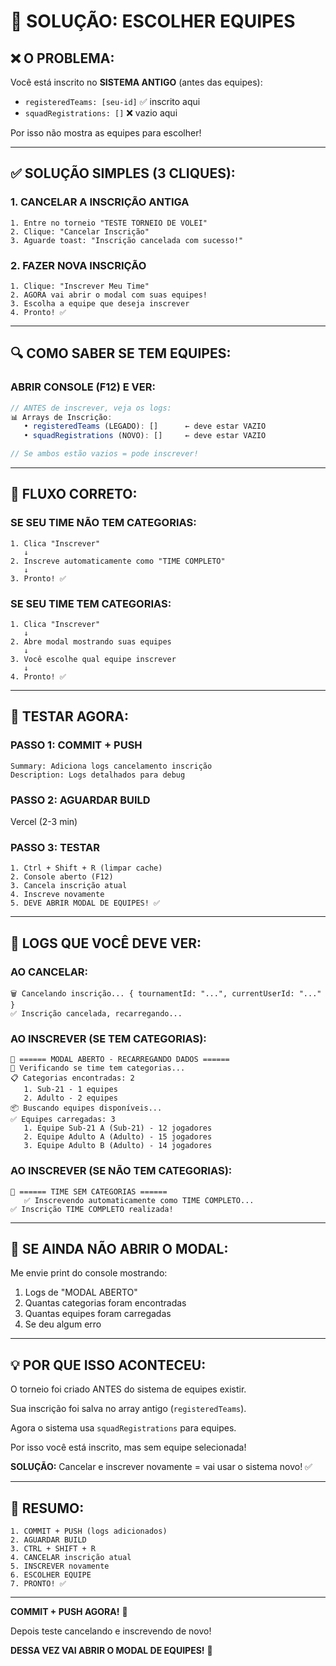 # 🎯 SOLUÇÃO: ESCOLHER EQUIPES

## ❌ O PROBLEMA:

Você está inscrito no **SISTEMA ANTIGO** (antes das equipes):
- `registeredTeams: [seu-id]` ✅ inscrito aqui
- `squadRegistrations: []` ❌ vazio aqui

Por isso não mostra as equipes para escolher!

---

## ✅ SOLUÇÃO SIMPLES (3 CLIQUES):

### **1. CANCELAR A INSCRIÇÃO ANTIGA**
```
1. Entre no torneio "TESTE TORNEIO DE VOLEI"
2. Clique: "Cancelar Inscrição"
3. Aguarde toast: "Inscrição cancelada com sucesso!"
```

### **2. FAZER NOVA INSCRIÇÃO**
```
1. Clique: "Inscrever Meu Time"
2. AGORA vai abrir o modal com suas equipes!
3. Escolha a equipe que deseja inscrever
4. Pronto! ✅
```

---

## 🔍 COMO SABER SE TEM EQUIPES:

### **ABRIR CONSOLE (F12) E VER:**

```javascript
// ANTES de inscrever, veja os logs:
📊 Arrays de Inscrição:
   • registeredTeams (LEGADO): []      ← deve estar VAZIO
   • squadRegistrations (NOVO): []     ← deve estar VAZIO

// Se ambos estão vazios = pode inscrever!
```

---

## 🎯 FLUXO CORRETO:

### **SE SEU TIME NÃO TEM CATEGORIAS:**
```
1. Clica "Inscrever"
   ↓
2. Inscreve automaticamente como "TIME COMPLETO"
   ↓
3. Pronto! ✅
```

### **SE SEU TIME TEM CATEGORIAS:**
```
1. Clica "Inscrever"
   ↓
2. Abre modal mostrando suas equipes
   ↓
3. Você escolhe qual equipe inscrever
   ↓
4. Pronto! ✅
```

---

## 🧪 TESTAR AGORA:

### **PASSO 1: COMMIT + PUSH**
```
Summary: Adiciona logs cancelamento inscrição
Description: Logs detalhados para debug
```

### **PASSO 2: AGUARDAR BUILD**
Vercel (2-3 min)

### **PASSO 3: TESTAR**
```
1. Ctrl + Shift + R (limpar cache)
2. Console aberto (F12)
3. Cancela inscrição atual
4. Inscreve novamente
5. DEVE ABRIR MODAL DE EQUIPES! ✅
```

---

## 📸 LOGS QUE VOCÊ DEVE VER:

### **AO CANCELAR:**
```
🗑️ Cancelando inscrição... { tournamentId: "...", currentUserId: "..." }
✅ Inscrição cancelada, recarregando...
```

### **AO INSCREVER (SE TEM CATEGORIAS):**
```
🔄 ====== MODAL ABERTO - RECARREGANDO DADOS ======
📂 Verificando se time tem categorias...
📋 Categorias encontradas: 2
   1. Sub-21 - 1 equipes
   2. Adulto - 2 equipes
📦 Buscando equipes disponíveis...
✅ Equipes carregadas: 3
   1. Equipe Sub-21 A (Sub-21) - 12 jogadores
   2. Equipe Adulto A (Adulto) - 15 jogadores
   3. Equipe Adulto B (Adulto) - 14 jogadores
```

### **AO INSCREVER (SE NÃO TEM CATEGORIAS):**
```
🏢 ====== TIME SEM CATEGORIAS ======
   ✅ Inscrevendo automaticamente como TIME COMPLETO...
✅ Inscrição TIME COMPLETO realizada!
```

---

## 🚨 SE AINDA NÃO ABRIR O MODAL:

Me envie print do console mostrando:
1. Logs de "MODAL ABERTO"
2. Quantas categorias foram encontradas
3. Quantas equipes foram carregadas
4. Se deu algum erro

---

## 💡 POR QUE ISSO ACONTECEU:

O torneio foi criado ANTES do sistema de equipes existir.

Sua inscrição foi salva no array antigo (`registeredTeams`).

Agora o sistema usa `squadRegistrations` para equipes.

Por isso você está inscrito, mas sem equipe selecionada!

**SOLUÇÃO:** Cancelar e inscrever novamente = vai usar o sistema novo! ✅

---

## 🎯 RESUMO:

```
1. COMMIT + PUSH (logs adicionados)
2. AGUARDAR BUILD
3. CTRL + SHIFT + R
4. CANCELAR inscrição atual
5. INSCREVER novamente
6. ESCOLHER EQUIPE
7. PRONTO! ✅
```

---

**COMMIT + PUSH AGORA!** 🚀

Depois teste cancelando e inscrevendo de novo!

**DESSA VEZ VAI ABRIR O MODAL DE EQUIPES!** 💯
